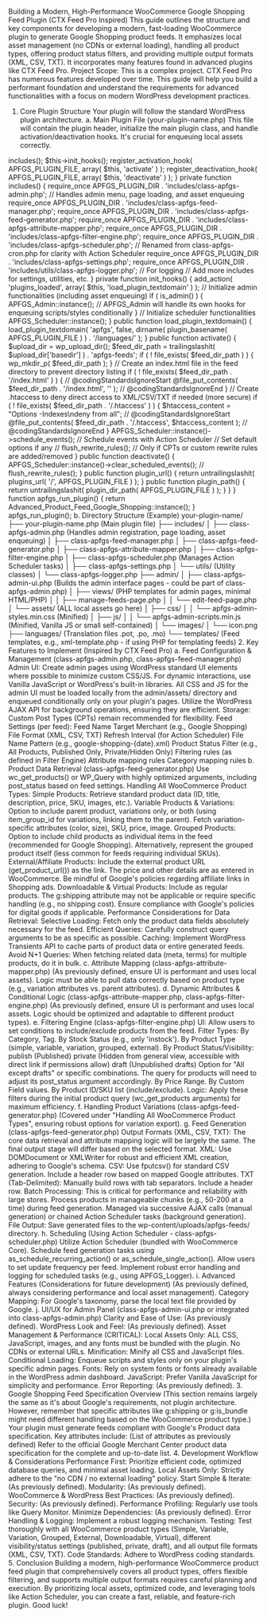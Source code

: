 Building a Modern, High-Performance WooCommerce Google Shopping Feed Plugin (CTX Feed Pro Inspired)
This guide outlines the structure and key components for developing a modern, fast-loading WooCommerce plugin to generate Google Shopping product feeds. It emphasizes local asset management (no CDNs or external loading), handling all product types, offering product status filters, and providing multiple output formats (XML, CSV, TXT). It incorporates many features found in advanced plugins like CTX Feed Pro.
Project Scope: This is a complex project. CTX Feed Pro has numerous features developed over time. This guide will help you build a performant foundation and understand the requirements for advanced functionalities with a focus on modern WordPress development practices.
1. Core Plugin Structure
Your plugin will follow the standard WordPress plugin architecture.
a. Main Plugin File (your-plugin-name.php)
This file will contain the plugin header, initialize the main plugin class, and handle activation/deactivation hooks. It's crucial for enqueuing local assets correctly.
<?php
/**
 * Plugin Name:         Advanced Product Feed for Google Shopping
 * Plugin URI:          https://yourwebsite.com/plugin
 * Description:         Generates highly customizable, fast-loading product feeds for Google Shopping from WooCommerce. All assets are local. Supports all product types and status filtering.
 * Version:             0.3.0 
 * Author:              Your Name
 * Author URI:          https://yourwebsite.com
 * License:             GPLv2 or later
 * License URI:         https://www.gnu.org/licenses/gpl-2.0.html
 * Text Domain:         apfgs
 * Domain Path:         /languages
 * Requires at least:   5.8
 * Requires PHP:        7.4
 * WC requires at least:6.0
 * WC tested up to:     8.x
 */

if ( ! defined( 'ABSPATH' ) ) {
    exit; // Exit if accessed directly.
}

// Define constants
define( 'APFGS_PLUGIN_FILE', __FILE__ );
define( 'APFGS_PLUGIN_DIR', plugin_dir_path( __FILE__ ) );
define( 'APFGS_PLUGIN_URL', plugin_dir_url( __FILE__ ) );
define( 'APFGS_VERSION', '0.3.0' ); // Updated version

if ( ! class_exists( 'Advanced_Product_Feed_Google_Shopping' ) ) {

    final class Advanced_Product_Feed_Google_Shopping {

        private static $_instance = null;

        public static function instance() {
            if ( is_null( self::$_instance ) ) {
                self::$_instance = new self();
            }
            return self::$_instance;
        }

        private function __construct() {
            $this->includes();
            $this->init_hooks();

            register_activation_hook( APFGS_PLUGIN_FILE, array( $this, 'activate' ) );
            register_deactivation_hook( APFGS_PLUGIN_FILE, array( $this, 'deactivate' ) );
        }

        private function includes() {
            require_once APFGS_PLUGIN_DIR . 'includes/class-apfgs-admin.php'; // Handles admin menu, page loading, and asset enqueuing
            require_once APFGS_PLUGIN_DIR . 'includes/class-apfgs-feed-manager.php';
            require_once APFGS_PLUGIN_DIR . 'includes/class-apfgs-feed-generator.php';
            require_once APFGS_PLUGIN_DIR . 'includes/class-apfgs-attribute-mapper.php';
            require_once APFGS_PLUGIN_DIR . 'includes/class-apfgs-filter-engine.php';
            require_once APFGS_PLUGIN_DIR . 'includes/class-apfgs-scheduler.php'; // Renamed from class-apfgs-cron.php for clarity with Action Scheduler
            require_once APFGS_PLUGIN_DIR . 'includes/class-apfgs-settings.php';
            require_once APFGS_PLUGIN_DIR . 'includes/utils/class-apfgs-logger.php'; // For logging
            // Add more includes for settings, utilities, etc.
        }

        private function init_hooks() {
            add_action( 'plugins_loaded', array( $this, 'load_plugin_textdomain' ) );

            // Initialize admin functionalities (including asset enqueuing)
            if ( is_admin() ) {
                APFGS_Admin::instance(); // APFGS_Admin will handle its own hooks for enqueuing scripts/styles conditionally
            }

            // Initialize scheduler functionalities
            APFGS_Scheduler::instance();
        }

        public function load_plugin_textdomain() {
            load_plugin_textdomain( 'apfgs', false, dirname( plugin_basename( APFGS_PLUGIN_FILE ) ) . '/languages/' );
        }

        public function activate() {
            $upload_dir = wp_upload_dir();
            $feed_dir_path = trailingslashit( $upload_dir['basedir'] ) . 'apfgs-feeds';
            if ( ! file_exists( $feed_dir_path ) ) {
                wp_mkdir_p( $feed_dir_path );
            }
            // Create an index.html file in the feed directory to prevent directory listing
            if ( ! file_exists( $feed_dir_path . '/index.html' ) ) {
                 // @codingStandardsIgnoreStart
                @file_put_contents( $feed_dir_path . '/index.html', '' );
                 // @codingStandardsIgnoreEnd
            }
            // Create .htaccess to deny direct access to XML/CSV/TXT if needed (more secure)
            if ( ! file_exists( $feed_dir_path . '/.htaccess' ) ) {
                 $htaccess_content = "Options -Indexes\ndeny from all";
                  // @codingStandardsIgnoreStart
                 @file_put_contents( $feed_dir_path . '/.htaccess', $htaccess_content );
                 // @codingStandardsIgnoreEnd
            }


            APFGS_Scheduler::instance()->schedule_events(); // Schedule events with Action Scheduler
            // Set default options if any
            // flush_rewrite_rules(); // Only if CPTs or custom rewrite rules are added/removed
        }

        public function deactivate() {
            APFGS_Scheduler::instance()->clear_scheduled_events();
            // flush_rewrite_rules();
        }

        public function plugin_url() {
            return untrailingslashit( plugins_url( '/', APFGS_PLUGIN_FILE ) );
        }

        public function plugin_path() {
            return untrailingslashit( plugin_dir_path( APFGS_PLUGIN_FILE ) );
        }
    }
}

function apfgs_run_plugin() {
    return Advanced_Product_Feed_Google_Shopping::instance();
}
apfgs_run_plugin();


b. Directory Structure (Example)
your-plugin-name/
├── your-plugin-name.php        (Main plugin file)
├── includes/
│   ├── class-apfgs-admin.php         (Handles admin registration, page loading, asset enqueuing)
│   ├── class-apfgs-feed-manager.php
│   ├── class-apfgs-feed-generator.php
│   ├── class-apfgs-attribute-mapper.php
│   ├── class-apfgs-filter-engine.php
│   ├── class-apfgs-scheduler.php     (Manages Action Scheduler tasks)
│   ├── class-apfgs-settings.php
│   └── utils/                        (Utility classes)
│       └── class-apfgs-logger.php
├── admin/
│   ├── class-apfgs-admin-ui.php    (Builds the admin interface pages - could be part of class-apfgs-admin.php)
│   ├── views/                      (PHP templates for admin pages, minimal HTML/PHP)
│   │   ├── manage-feeds-page.php
│   │   └── edit-feed-page.php
│   └── assets/                     (ALL local assets go here)
│       ├── css/
│       │   └── apfgs-admin-styles.min.css (Minified)
│       ├── js/
│       │   └── apfgs-admin-scripts.min.js (Minified, Vanilla JS or small self-contained)
│       └── images/
│           └── icon.png
├── languages/                      (Translation files .pot, .po, .mo)
└── templates/                      (Feed templates, e.g., xml-template.php - if using PHP for templating feeds)


2. Key Features to Implement (Inspired by CTX Feed Pro)
a. Feed Configuration & Management (class-apfgs-admin.php, class-apfgs-feed-manager.php)
Admin UI:
Create admin pages using WordPress standard UI elements where possible to minimize custom CSS/JS.
For dynamic interactions, use Vanilla JavaScript or WordPress's built-in libraries.
All CSS and JS for the admin UI must be loaded locally from the admin/assets/ directory and enqueued conditionally only on your plugin's pages.
Utilize the WordPress AJAX API for background operations, ensuring they are efficient.
Storage: Custom Post Types (CPTs) remain recommended for flexibility.
Feed Settings (per feed):
Feed Name
Target Merchant (e.g., Google Shopping)
File Format (XML, CSV, TXT)
Refresh Interval (for Action Scheduler)
File Name Pattern (e.g., google-shopping-{date}.xml)
Product Status Filter (e.g., All Products, Published Only, Private/Hidden Only)
Filtering rules (as defined in Filter Engine)
Attribute mapping rules
Category mapping rules
b. Product Data Retrieval (class-apfgs-feed-generator.php)
Use wc_get_products() or WP_Query with highly optimized arguments, including post_status based on feed settings.
Handling All WooCommerce Product Types:
Simple Products: Retrieve standard product data (ID, title, description, price, SKU, images, etc.).
Variable Products & Variations:
Option to include parent product, variations only, or both (using item_group_id for variations, linking them to the parent).
Fetch variation-specific attributes (color, size), SKU, price, image.
Grouped Products:
Option to include child products as individual items in the feed (recommended for Google Shopping).
Alternatively, represent the grouped product itself (less common for feeds requiring individual SKUs).
External/Affiliate Products:
Include the external product URL (get_product_url()) as the link.
The price and other details are as entered in WooCommerce.
Be mindful of Google's policies regarding affiliate links in Shopping ads.
Downloadable & Virtual Products:
Include as regular products.
The g:shipping attribute may not be applicable or require specific handling (e.g., no shipping cost).
Ensure compliance with Google's policies for digital goods if applicable.
Performance Considerations for Data Retrieval:
Selective Loading: Fetch only the product data fields absolutely necessary for the feed.
Efficient Queries: Carefully construct query arguments to be as specific as possible.
Caching: Implement WordPress Transients API to cache parts of product data or entire generated feeds.
Avoid N+1 Queries: When fetching related data (meta, terms) for multiple products, do it in bulk.
c. Attribute Mapping (class-apfgs-attribute-mapper.php)
(As previously defined, ensure UI is performant and uses local assets). Logic must be able to pull data correctly based on product type (e.g., variation attributes vs. parent attributes).
d. Dynamic Attributes & Conditional Logic (class-apfgs-attribute-mapper.php, class-apfgs-filter-engine.php)
(As previously defined, ensure UI is performant and uses local assets. Logic should be optimized and adaptable to different product types).
e. Filtering Engine (class-apfgs-filter-engine.php)
UI: Allow users to set conditions to include/exclude products from the feed.
Filter Types:
By Category, Tag.
By Stock Status (e.g., only 'instock').
By Product Type (simple, variable, variation, grouped, external).
By Product Status/Visibility:
publish (Published)
private (Hidden from general view, accessible with direct link if permissions allow)
draft (Unpublished drafts)
Option for "All except drafts" or specific combinations.
The query for products will need to adjust its post_status argument accordingly.
By Price Range.
By Custom Field values.
By Product ID/SKU list (include/exclude).
Logic: Apply these filters during the initial product query (wc_get_products arguments) for maximum efficiency.
f. Handling Product Variations (class-apfgs-feed-generator.php)
(Covered under "Handling All WooCommerce Product Types", ensuring robust options for variation export).
g. Feed Generation (class-apfgs-feed-generator.php)
Output Formats (XML, CSV, TXT):
The core data retrieval and attribute mapping logic will be largely the same.
The final output stage will differ based on the selected format.
XML: Use DOMDocument or XMLWriter for robust and efficient XML creation, adhering to Google's schema.
CSV: Use fputcsv() for standard CSV generation. Include a header row based on mapped Google attributes.
TXT (Tab-Delimited): Manually build rows with tab separators. Include a header row.
Batch Processing: This is critical for performance and reliability with large stores.
Process products in manageable chunks (e.g., 50-200 at a time) during feed generation.
Managed via successive AJAX calls (manual generation) or chained Action Scheduler tasks (background generation).
File Output: Save generated files to the wp-content/uploads/apfgs-feeds/ directory.
h. Scheduling (Using Action Scheduler - class-apfgs-scheduler.php)
Utilize Action Scheduler (bundled with WooCommerce Core).
Schedule feed generation tasks using as_schedule_recurring_action() or as_schedule_single_action().
Allow users to set update frequency per feed.
Implement robust error handling and logging for scheduled tasks (e.g., using APFGS_Logger).
i. Advanced Features (Considerations for future development)
(As previously defined, always considering performance and local asset management).
Category Mapping: For Google's taxonomy, parse the local text file provided by Google.
j. UI/UX for Admin Panel (class-apfgs-admin-ui.php or integrated into class-apfgs-admin.php)
Clarity and Ease of Use: (As previously defined).
WordPress Look and Feel: (As previously defined).
Asset Management & Performance (CRITICAL):
Local Assets Only: ALL CSS, JavaScript, images, and any fonts must be bundled with the plugin. No CDNs or external URLs.
Minification: Minify all CSS and JavaScript files.
Conditional Loading: Enqueue scripts and styles only on your plugin's specific admin pages.
Fonts: Rely on system fonts or fonts already available in the WordPress admin dashboard.
JavaScript: Prefer Vanilla JavaScript for simplicity and performance.
Error Reporting: (As previously defined).
3. Google Shopping Feed Specification Overview
(This section remains largely the same as it's about Google's requirements, not plugin architecture. However, remember that specific attributes like g:shipping or g:is_bundle might need different handling based on the WooCommerce product type.)
Your plugin must generate feeds compliant with Google's Product data specification. Key attributes include:
(List of attributes as previously defined)
Refer to the official Google Merchant Center product data specification for the complete and up-to-date list.
4. Development Workflow & Considerations
Performance First: Prioritize efficient code, optimized database queries, and minimal asset loading.
Local Assets Only: Strictly adhere to the "no CDN / no external loading" policy.
Start Simple & Iterate: (As previously defined).
Modularity: (As previously defined).
WooCommerce & WordPress Best Practices: (As previously defined).
Security: (As previously defined).
Performance Profiling: Regularly use tools like Query Monitor.
Minimize Dependencies: (As previously defined).
Error Handling & Logging: Implement a robust logging mechanism.
Testing: Test thoroughly with all WooCommerce product types (Simple, Variable, Variation, Grouped, External, Downloadable, Virtual), different visibility/status settings (published, private, draft), and all output file formats (XML, CSV, TXT).
Code Standards: Adhere to WordPress coding standards.
5. Conclusion
Building a modern, high-performance WooCommerce product feed plugin that comprehensively covers all product types, offers flexible filtering, and supports multiple output formats requires careful planning and execution. By prioritizing local assets, optimized code, and leveraging tools like Action Scheduler, you can create a fast, reliable, and feature-rich plugin. Good luck!
